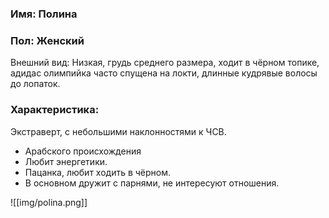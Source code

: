 
### Имя: Полина

### Пол: Женский
Внешний вид: Низкая, грудь среднего размера, ходит в чёрном топике, адидас олимпийка часто спущена на локти, длинные кудрявые волосы до лопаток.
### Характеристика: 
Экстраверт, с небольшими наклонностями к ЧСВ. 

- Арабского происхождения 
- Любит энергетики.
- Пацанка, любит ходить в чёрном. 
- В основном дружит с парнями, не интересуют отношения.


![[img/polina.png]]